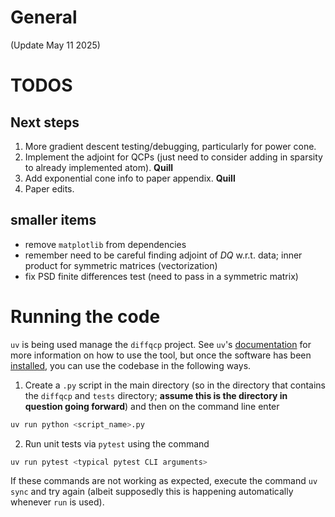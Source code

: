 # General
(Update May 11 2025)

# TODOS

## Next steps
1. More gradient descent testing/debugging, particularly for power cone.
2. Implement the adjoint for QCPs (just need to consider adding in sparsity to already implemented atom). **Quill**
3. Add exponential cone info to paper appendix. **Quill**
4. Paper edits. 

## smaller items
- remove `matplotlib` from dependencies
- remember need to be careful finding adjoint of $DQ$ w.r.t. data; inner product for symmetric matrices (vectorization)
- fix PSD finite differences test (need to pass in a symmetric matrix)

# Running the code

`uv` is being used manage the `diffqcp` project. See `uv`'s [documentation](https://docs.astral.sh/uv/) for more information on how to use the tool, but once the software has been [installed](https://docs.astral.sh/uv/getting-started/installation/), you can use the codebase in the following ways.

1. Create a `.py` script in the main directory (so in the directory that contains the `diffqcp` and `tests` directory; **assume this is the directory in question going forward**) and then on the command line enter
```zsh
uv run python <script_name>.py
```
2. Run unit tests via `pytest` using the command
```zsh
uv run pytest <typical pytest CLI arguments>
```

If these commands are not working as expected, execute the command `uv sync` and try again (albeit supposedly this is happening automatically whenever `run` is used).